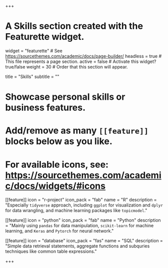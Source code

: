 +++
# A Skills section created with the Featurette widget.
widget = "featurette"  # See https://sourcethemes.com/academic/docs/page-builder/
headless = true  # This file represents a page section.
active = false  # Activate this widget? true/false
weight = 30  # Order that this section will appear.

title = "Skills"
subtitle = ""

# Showcase personal skills or business features.
# 
# Add/remove as many `[[feature]]` blocks below as you like.
# 
# For available icons, see: https://sourcethemes.com/academic/docs/widgets/#icons

[[feature]]
  icon = "r-project"
  icon_pack = "fab"
  name = "R"
  description = "Especially `tidyverse` approach, including `ggplot` for visualization and `dplyr` for data wrangling, and  machine learning packages like `topicmodel`."
  
[[feature]]
  icon = "python"
  icon_pack = "fab"
  name = "Python"
  description = "Mainly using `pandas` for data manipulation, `scikit-learn` for machine learning, and `Keras` and `Pytorch` for neural network."  
  
[[feature]]
  icon = "database"
  icon_pack = "fas"
  name = "SQL"
  description = "Simple data retrieval statements, aggregate functions and subquries techniques like common table expressions."

+++
